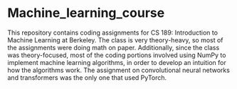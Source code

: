 # Machine_learning_course

This repository contains coding assignments for CS 189: Introduction to Machine Learning at Berkeley. The class is very theory-heavy, so most of the assignments were doing math on paper. Additionally, since the class was theory-focused, most of the coding portions involved using NumPy to implement machine learning algorithms, in order to develop an intuition for how the algorithms work. The assignment on convolutional neural networks and transformers was the only one that used PyTorch.
